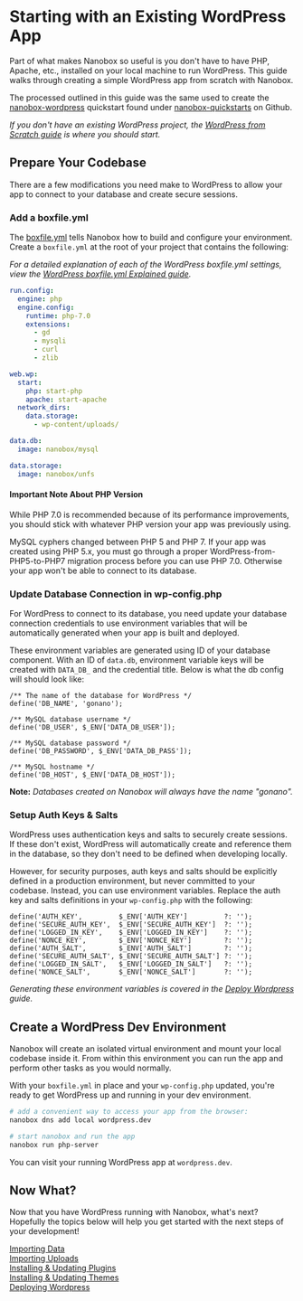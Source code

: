 # Starting with an Existing WordPress App

Part of what makes Nanobox so useful is you don't have to have PHP, Apache, etc., installed on your local machine to run WordPress. This guide walks through creating a simple WordPress app from scratch with Nanobox.

The processed outlined in this guide was the same used to create the [nanobox-wordpress](https://github.com/nanobox-quickstarts/nanobox-wordpress) quickstart found under [nanobox-quickstarts](https://github.com/nanobox-quickstarts) on Github.

*If you don't have an existing WordPress project, the [WordPress from Scratch guide](/php/wordpress/from-scratch) is where you should start.*

## Prepare Your Codebase
There are a few modifications you need make to WordPress to allow your app to connect to your database and create secure sessions.

### Add a boxfile.yml
The [boxfile.yml](https://docs.nanobox.io/boxfile/) tells Nanobox how to build and configure your environment. Create a `boxfile.yml` at the root of your project that contains the following:

*For a detailed explanation of each of the WordPress boxfile.yml settings, view the [WordPress boxfile.yml Explained guide](advanced/boxfile-explained).*

```yaml
run.config:
  engine: php
  engine.config:
    runtime: php-7.0
    extensions:
      - gd
      - mysqli
      - curl
      - zlib

web.wp:
  start:
    php: start-php
    apache: start-apache
  network_dirs:
    data.storage:
      - wp-content/uploads/

data.db:
  image: nanobox/mysql

data.storage:
  image: nanobox/unfs
```

#### Important Note About PHP Version
While PHP 7.0 is recommended because of its performance improvements, you should stick with whatever PHP version your app was previously using.

MySQL cyphers changed between PHP 5 and PHP 7. If your app was created using PHP 5.x, you must go through a proper WordPress-from-PHP5-to-PHP7 migration process before you can use PHP 7.0. Otherwise your app won't be able to connect to its database.

### Update Database Connection in wp-config.php
For WordPress to connect to its database, you need update your database connection credentials to use environment variables that will be automatically generated when your app is built and deployed.

These environment variables are generated using ID of your database component. With an ID of `data.db`, environment variable keys will be created with `DATA_DB_` and the credential title. Below is what the db config will should look like:

```php?start_inline=1
/** The name of the database for WordPress */
define('DB_NAME', 'gonano');

/** MySQL database username */
define('DB_USER', $_ENV['DATA_DB_USER']);

/** MySQL database password */
define('DB_PASSWORD', $_ENV['DATA_DB_PASS']);

/** MySQL hostname */
define('DB_HOST', $_ENV['DATA_DB_HOST']);
```

**Note:** *Databases created on Nanobox will always have the name "gonano".*

### Setup Auth Keys & Salts
WordPress uses authentication keys and salts to securely create sessions. If these don't exist, WordPress will automatically create and reference them in the database, so they don't need to be defined when developing locally.

However, for security purposes, auth keys and salts should be explicitly defined in a production environment, but never committed to your codebase. Instead, you can use environment variables. Replace the auth key and salts definitions in your `wp-config.php` with the following:

```php?start_inline=1
define('AUTH_KEY',         $_ENV['AUTH_KEY']         ?: '');
define('SECURE_AUTH_KEY',  $_ENV['SECURE_AUTH_KEY']  ?: '');
define('LOGGED_IN_KEY',    $_ENV['LOGGED_IN_KEY']    ?: '');
define('NONCE_KEY',        $_ENV['NONCE_KEY']        ?: '');
define('AUTH_SALT',        $_ENV['AUTH_SALT']        ?: '');
define('SECURE_AUTH_SALT', $_ENV['SECURE_AUTH_SALT'] ?: '');
define('LOGGED_IN_SALT',   $_ENV['LOGGED_IN_SALT']   ?: '');
define('NONCE_SALT',       $_ENV['NONCE_SALT']       ?: '');
```

*Generating these environment variables is covered in the [Deploy Wordpress](/php/wordpress/deploy-wordpress) guide.*

## Create a WordPress Dev Environment
Nanobox will create an isolated virtual environment and mount your local codebase inside it. From within this environment you can run the app and perform other tasks as you would normally.

With your `boxfile.yml` in place and your `wp-config.php` updated, you're ready to get WordPress up and running in your dev environment.


```bash
# add a convenient way to access your app from the browser:
nanobox dns add local wordpress.dev

# start nanobox and run the app
nanobox run php-server
```

You can visit your running WordPress app at `wordpress.dev`.

## Now What?
Now that you have WordPress running with Nanobox, what's next? Hopefully the topics below will help you get started with the next steps of your development!

[Importing Data](/php/wordpress/importing-data)  
[Importing Uploads](/php/wordpress/importing-uploads)  
[Installing & Updating Plugins](/php/wordpress/installing-updating-plugins)  
[Installing & Updating Themes](/php/wordpress/installing-updating-themes)  
[Deploying Wordpress](/php/wordpress/deploy-wordpress)
